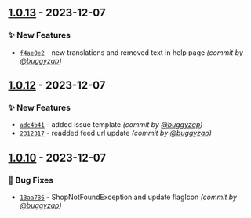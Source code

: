
## [1.0.13] - 2023-12-07
### :sparkles: New Features
- [`f4ae0e2`](https://github.com/accelasearch/prestashop-module/commit/f4ae0e2cf729b336d87d85b706e5f6972aee4873) - new translations and removed text in help page *(commit by [@buggyzap](https://github.com/buggyzap))*


## [1.0.12] - 2023-12-07
### :sparkles: New Features
- [`adc4b41`](https://github.com/accelasearch/prestashop-module/commit/adc4b417e470149c347dba9359b146bbd459c9af) - added issue template *(commit by [@buggyzap](https://github.com/buggyzap))*
- [`2312317`](https://github.com/accelasearch/prestashop-module/commit/2312317110740a7a024ec58746cf47fbd1e1cdf2) - readded feed url update *(commit by [@buggyzap](https://github.com/buggyzap))*


## [1.0.10] - 2023-12-07
### :bug: Bug Fixes
- [`13aa786`](https://github.com/accelasearch/prestashop-module/commit/13aa786c5c8119c82cde4ecd2c6b1cac57f59503) - ShopNotFoundException and update flagIcon *(commit by [@buggyzap](https://github.com/buggyzap))*


[1.0.10]: https://github.com/accelasearch/prestashop-module/compare/1.0.9...1.0.10

[1.0.12]: https://github.com/accelasearch/prestashop-module/compare/1.0.11...1.0.12
[1.0.13]: https://github.com/accelasearch/prestashop-module/compare/1.0.12...1.0.13